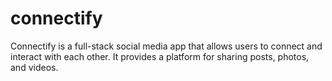# connectify

Connectify is a full-stack social media app that allows users to connect and interact with each other. It provides a platform for sharing posts, photos, and videos.
